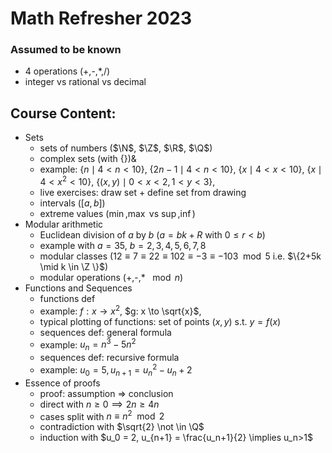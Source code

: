 $\newcommand{\Q}{\mathbb{Q}}$

# Math Refresher 2023

### Assumed to be known

- 4 operations (+,-,\*,/)
- integer vs rational vs decimal

## Course Content:

- Sets
  - sets of numbers ($\N$, $\Z$, $\R$, $\Q$)
  - complex sets (with $\{ \}$)&
  - example:
    $\{n \mid 4<n<10 \}$,
    $\{2n-1 \mid 4<n<10 \}$,
    $\{x \mid 4<x<10 \}$,
    $\{x \mid 4<x^2<10 \}$,
    $\{(x,y) \mid 0<x<2 , 1<y<3\}$, 
  - live exercises: draw set + define set from drawing
  - intervals ($\left[a,b\right]$)
  - extreme values ($\min$,$\max$ vs $\sup$,$\inf$)
- Modular arithmetic
  - Euclidean division of $a$ by $b$ ($a=bk+R$ with $0 \leq r < b$)
  - example with $a=35$, $b=2,3,4,5,6,7,8$
  - modular classes ($12 \equiv 7 \equiv 22 \equiv 102 \equiv -3 \equiv -103 \mod 5$ i.e. $\{2+5k \mid k \in \Z \}$)
  - modular operations (+,-,\* $\mod n$)
- Functions and Sequences
  - functions def
  - example: 
    $f: x \to x^2$,
    $g: x \to \sqrt{x}$, 
  - typical plotting of functions: set of points $(x,y)$ s.t. $y = f(x)$
  - sequences def: general formula
  - example: $u_n = n^3-5n^2$
  - sequences def: recursive formula
  - example: $u_0 = 5, u_{n+1} = u_n^2-u_n+2$
- Essence of proofs
  - proof: assumption => conclusion
  - direct with $n \geq 0 \implies 2n \geq 4n$
  - cases split with $n \equiv n^2 \mod 2$
  - contradiction with $\sqrt{2} \not \in \Q$
  - induction with $u_0 = 2, u_{n+1} = \frac{u_n+1}{2} \implies u_n>1$
